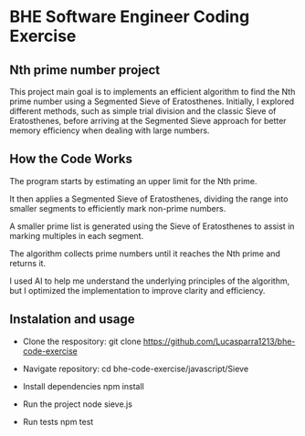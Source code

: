# BHE Software Engineer Coding Exercise

## Nth prime number project

This project main goal is to implements an efficient algorithm to find the Nth prime number using a Segmented Sieve of Eratosthenes. Initially, I explored different methods, such as simple trial division and the classic Sieve of Eratosthenes, before arriving at the Segmented Sieve approach for better memory efficiency when dealing with large numbers.

## How the Code Works

The program starts by estimating an upper limit for the Nth prime.

It then applies a Segmented Sieve of Eratosthenes, dividing the range into smaller segments to efficiently mark non-prime numbers.

A smaller prime list is generated using the Sieve of Eratosthenes to assist in marking multiples in each segment.

The algorithm collects prime numbers until it reaches the Nth prime and returns it.

I used AI to help me understand the underlying principles of the algorithm, but I optimized the implementation to improve clarity and efficiency.

## Instalation and usage

- Clone the respository:
  git clone https://github.com/Lucasparra1213/bhe-code-exercise

- Navigate repository:
  cd bhe-code-exercise/javascript/Sieve

- Install dependencies
  npm install

- Run the project
  node sieve.js

- Run tests
  npm test
  


